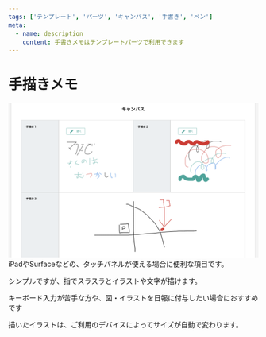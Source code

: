 ```yaml
---
tags: ['テンプレート', 'パーツ', 'キャンバス', '手書き', 'ペン']
meta:
  - name: description
    content: 手書きメモはテンプレートパーツで利用できます
---
```

# 手描きメモ<Badge text="GOLD限定" type="error" />
![手書きのメモを日報に添付する](./template/canvas.png)
iPadやSurfaceなどの、タッチパネルが使える場合に便利な項目です。

シンプルですが、指でスラスラとイラストや文字が描けます。

キーボード入力が苦手な方や、図・イラストを日報に付与したい場合におすすめです

描いたイラストは、ご利用のデバイスによってサイズが自動で変わります。

